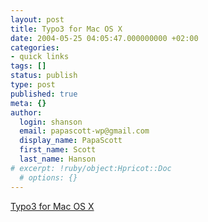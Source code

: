 ```yaml
---
layout: post
title: Typo3 for Mac OS X
date: 2004-05-25 04:05:47.000000000 +02:00
categories:
- quick links
tags: []
status: publish
type: post
published: true
meta: {}
author:
  login: shanson
  email: papascott-wp@gmail.com
  display_name: PapaScott
  first_name: Scott
  last_name: Hanson
# excerpt: !ruby/object:Hpricot::Doc
  # options: {}
---
```

<p><a title="The kitchen sink CMS now for titanium" href="http://blog.schockwellenreiter.de/3595">Typo3 for Mac OS X</a></p>
